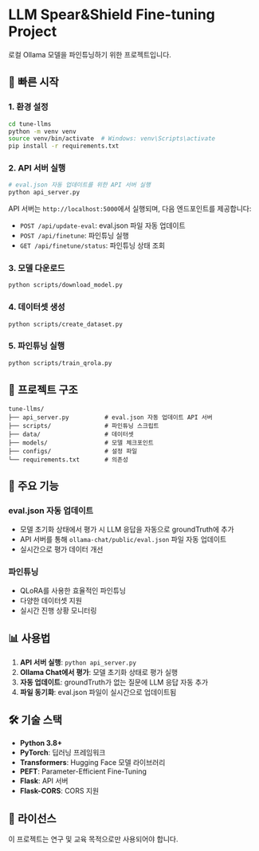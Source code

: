 # LLM Spear&Shield Fine-tuning Project

로컬 Ollama 모델을 파인튜닝하기 위한 프로젝트입니다.

## 🚀 빠른 시작

### 1. 환경 설정
```bash
cd tune-llms
python -m venv venv
source venv/bin/activate  # Windows: venv\Scripts\activate
pip install -r requirements.txt
```

### 2. API 서버 실행
```bash
# eval.json 자동 업데이트를 위한 API 서버 실행
python api_server.py
```

API 서버는 `http://localhost:5000`에서 실행되며, 다음 엔드포인트를 제공합니다:
- `POST /api/update-eval`: eval.json 파일 자동 업데이트
- `POST /api/finetune`: 파인튜닝 실행
- `GET /api/finetune/status`: 파인튜닝 상태 조회

### 3. 모델 다운로드
```bash
python scripts/download_model.py
```

### 4. 데이터셋 생성
```bash
python scripts/create_dataset.py
```

### 5. 파인튜닝 실행
```bash
python scripts/train_qrola.py
```

## 📁 프로젝트 구조

```
tune-llms/
├── api_server.py          # eval.json 자동 업데이트 API 서버
├── scripts/               # 파인튜닝 스크립트
├── data/                  # 데이터셋
├── models/                # 모델 체크포인트
├── configs/               # 설정 파일
└── requirements.txt       # 의존성
```

## 🔧 주요 기능

### eval.json 자동 업데이트
- 모델 초기화 상태에서 평가 시 LLM 응답을 자동으로 groundTruth에 추가
- API 서버를 통해 `ollama-chat/public/eval.json` 파일 자동 업데이트
- 실시간으로 평가 데이터 개선

### 파인튜닝
- QLoRA를 사용한 효율적인 파인튜닝
- 다양한 데이터셋 지원
- 실시간 진행 상황 모니터링

## 📊 사용법

1. **API 서버 실행**: `python api_server.py`
2. **Ollama Chat에서 평가**: 모델 초기화 상태로 평가 실행
3. **자동 업데이트**: groundTruth가 없는 질문에 LLM 응답 자동 추가
4. **파일 동기화**: eval.json 파일이 실시간으로 업데이트됨

## 🛠️ 기술 스택

- **Python 3.8+**
- **PyTorch**: 딥러닝 프레임워크
- **Transformers**: Hugging Face 모델 라이브러리
- **PEFT**: Parameter-Efficient Fine-Tuning
- **Flask**: API 서버
- **Flask-CORS**: CORS 지원

## 📝 라이선스

이 프로젝트는 연구 및 교육 목적으로만 사용되어야 합니다. 